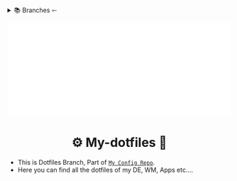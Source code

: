 <details>
  <summary>📚 Branches ⇽</summary>

- [🏠 Home][1]
- [💻 dotfiles][2]*
- [🌐 Website][3]
<!-- - **🗜 Home Server  -** [HERE][2] -->
</details>


![Welcome][wcm]

<h1 align="center">⚙️ My-dotfiles 🔧 </h1>

- This is Dotfiles Branch, Part of [`My Config Repo`][1].
- Here you can find all the dotfiles of my DE, WM, Apps etc....



<!-- ________________LINKS_____________________ -->


[wcm]:https://raw.githubusercontent.com/soymadip/Dotfiles/Website/Assets/welcome.gif
[1]:https://github.com/soymadip/Dotfiles#%EF%B8%8F-my-configs--
[2]:#%EF%B8%8F-my-dotfiles--
[3]:https://github.com/soymadip/Dotfiles/tree/Website#%EF%B8%8F-my-website--
[4]:https://github.com/soymadip/Dotfiles/tree/Home-server#%EF%B8%8F-my-home-server--